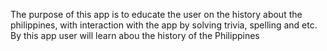 The purpose of this app is to educate the user on the history about the philippines, with interaction with the app by solving trivia, spelling and etc. By this app user will learn abou the history of the Philippines
